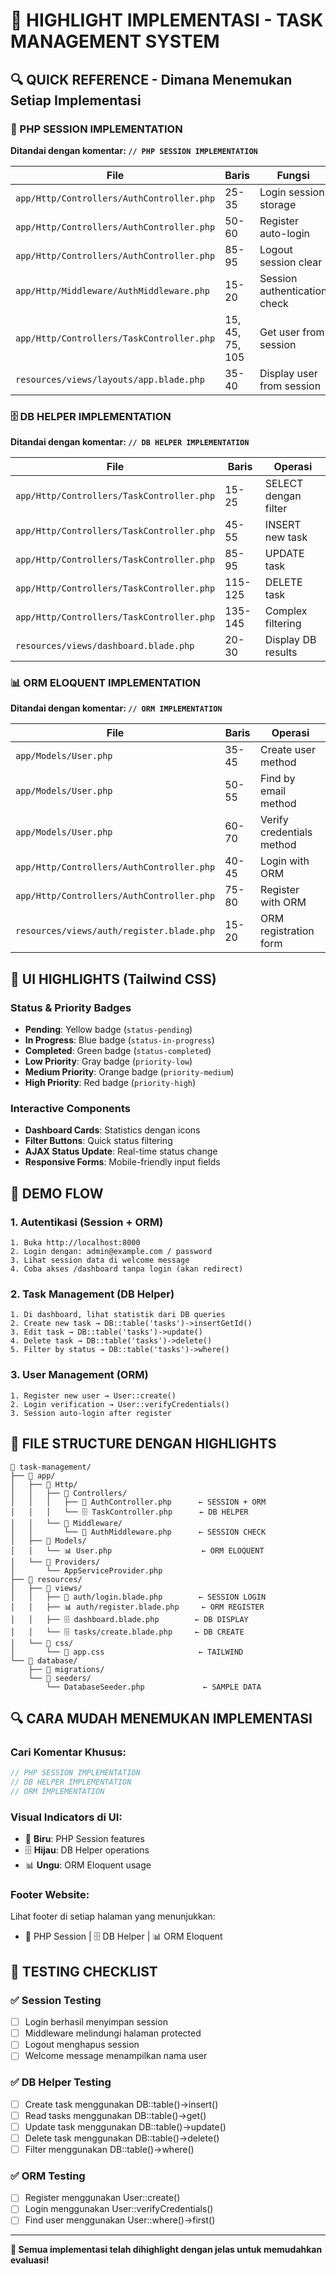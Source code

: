 # 🎯 HIGHLIGHT IMPLEMENTASI - TASK MANAGEMENT SYSTEM

## 🔍 QUICK REFERENCE - Dimana Menemukan Setiap Implementasi

### 🔐 PHP SESSION IMPLEMENTATION
**Ditandai dengan komentar: `// PHP SESSION IMPLEMENTATION`**

| File | Baris | Fungsi |
|------|-------|--------|
| `app/Http/Controllers/AuthController.php` | 25-35 | Login session storage |
| `app/Http/Controllers/AuthController.php` | 50-60 | Register auto-login |
| `app/Http/Controllers/AuthController.php` | 85-95 | Logout session clear |
| `app/Http/Middleware/AuthMiddleware.php` | 15-20 | Session authentication check |
| `app/Http/Controllers/TaskController.php` | 15, 45, 75, 105 | Get user from session |
| `resources/views/layouts/app.blade.php` | 35-40 | Display user from session |

### 🗄️ DB HELPER IMPLEMENTATION  
**Ditandai dengan komentar: `// DB HELPER IMPLEMENTATION`**

| File | Baris | Operasi |
|------|-------|---------|
| `app/Http/Controllers/TaskController.php` | 15-25 | SELECT dengan filter |
| `app/Http/Controllers/TaskController.php` | 45-55 | INSERT new task |
| `app/Http/Controllers/TaskController.php` | 85-95 | UPDATE task |
| `app/Http/Controllers/TaskController.php` | 115-125 | DELETE task |
| `app/Http/Controllers/TaskController.php` | 135-145 | Complex filtering |
| `resources/views/dashboard.blade.php` | 20-30 | Display DB results |

### 📊 ORM ELOQUENT IMPLEMENTATION
**Ditandai dengan komentar: `// ORM IMPLEMENTATION`**

| File | Baris | Operasi |
|------|-------|---------|
| `app/Models/User.php` | 35-45 | Create user method |
| `app/Models/User.php` | 50-55 | Find by email method |
| `app/Models/User.php` | 60-70 | Verify credentials method |
| `app/Http/Controllers/AuthController.php` | 40-45 | Login with ORM |
| `app/Http/Controllers/AuthController.php` | 75-80 | Register with ORM |
| `resources/views/auth/register.blade.php` | 15-20 | ORM registration form |

## 🎨 UI HIGHLIGHTS (Tailwind CSS)

### Status & Priority Badges
- **Pending**: Yellow badge (`status-pending`)
- **In Progress**: Blue badge (`status-in-progress`) 
- **Completed**: Green badge (`status-completed`)
- **Low Priority**: Gray badge (`priority-low`)
- **Medium Priority**: Orange badge (`priority-medium`)
- **High Priority**: Red badge (`priority-high`)

### Interactive Components
- **Dashboard Cards**: Statistics dengan icons
- **Filter Buttons**: Quick status filtering
- **AJAX Status Update**: Real-time status change
- **Responsive Forms**: Mobile-friendly input fields

## 🚀 DEMO FLOW

### 1. Autentikasi (Session + ORM)
```
1. Buka http://localhost:8000
2. Login dengan: admin@example.com / password
3. Lihat session data di welcome message
4. Coba akses /dashboard tanpa login (akan redirect)
```

### 2. Task Management (DB Helper)
```
1. Di dashboard, lihat statistik dari DB queries
2. Create new task → DB::table('tasks')->insertGetId()
3. Edit task → DB::table('tasks')->update()
4. Delete task → DB::table('tasks')->delete()
5. Filter by status → DB::table('tasks')->where()
```

### 3. User Management (ORM)
```
1. Register new user → User::create()
2. Login verification → User::verifyCredentials()
3. Session auto-login after register
```

## 📁 FILE STRUCTURE DENGAN HIGHLIGHTS

```
📂 task-management/
├── 📂 app/
│   ├── 📂 Http/
│   │   ├── 📂 Controllers/
│   │   │   ├── 🔐 AuthController.php      ← SESSION + ORM
│   │   │   └── 🗄️ TaskController.php      ← DB HELPER
│   │   └── 📂 Middleware/
│   │       └── 🔐 AuthMiddleware.php      ← SESSION CHECK
│   ├── 📂 Models/
│   │   └── 📊 User.php                    ← ORM ELOQUENT
│   └── 📂 Providers/
│       └── AppServiceProvider.php
├── 📂 resources/
│   ├── 📂 views/
│   │   ├── 🔐 auth/login.blade.php        ← SESSION LOGIN
│   │   ├── 📊 auth/register.blade.php     ← ORM REGISTER  
│   │   ├── 🗄️ dashboard.blade.php        ← DB DISPLAY
│   │   └── 🗄️ tasks/create.blade.php     ← DB CREATE
│   └── 📂 css/
│       └── 🎨 app.css                     ← TAILWIND
└── 📂 database/
    ├── 📂 migrations/
    └── 📂 seeders/
        └── DatabaseSeeder.php             ← SAMPLE DATA
```

## 🔍 CARA MUDAH MENEMUKAN IMPLEMENTASI

### Cari Komentar Khusus:
```php
// PHP SESSION IMPLEMENTATION
// DB HELPER IMPLEMENTATION  
// ORM IMPLEMENTATION
```

### Visual Indicators di UI:
- 🔐 **Biru**: PHP Session features
- 🗄️ **Hijau**: DB Helper operations
- 📊 **Ungu**: ORM Eloquent usage

### Footer Website:
Lihat footer di setiap halaman yang menunjukkan:
- 🔐 PHP Session | 🗄️ DB Helper | 📊 ORM Eloquent

## 🧪 TESTING CHECKLIST

### ✅ Session Testing
- [ ] Login berhasil menyimpan session
- [ ] Middleware melindungi halaman protected
- [ ] Logout menghapus session
- [ ] Welcome message menampilkan nama user

### ✅ DB Helper Testing  
- [ ] Create task menggunakan DB::table()->insert()
- [ ] Read tasks menggunakan DB::table()->get()
- [ ] Update task menggunakan DB::table()->update()
- [ ] Delete task menggunakan DB::table()->delete()
- [ ] Filter menggunakan DB::table()->where()

### ✅ ORM Testing
- [ ] Register menggunakan User::create()
- [ ] Login menggunakan User::verifyCredentials()
- [ ] Find user menggunakan User::where()->first()

---

**🎯 Semua implementasi telah dihighlight dengan jelas untuk memudahkan evaluasi!**

